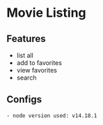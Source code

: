 # Movie Listing


## Features
 - list all
 - add to favorites
 - view favorites
 - search

## Configs
    - node version used: v14.18.1
